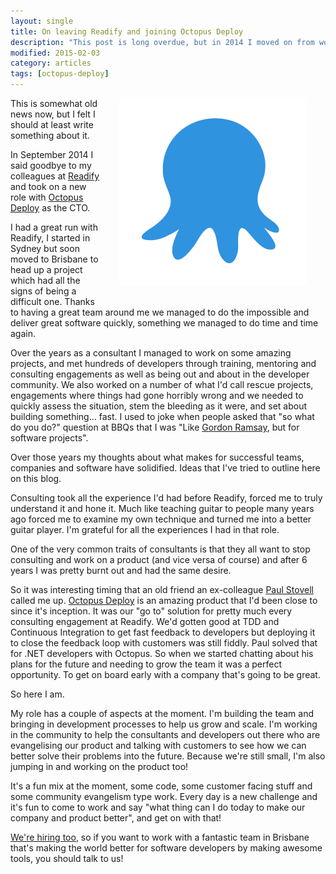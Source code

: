 ```yaml
---
layout: single
title: On leaving Readify and joining Octopus Deploy
description: "This post is long overdue, but in 2014 I moved on from working as a consultant with Readify to take on a new role as CTO with Octopus Deploy. Some thoughts on my time as a consultant and why the change is so refreshing."
modified: 2015-02-03
category: articles
tags: [octopus-deploy]
---
```


<div style="float: right; margin: 30px; margin-top: 0;" >
	<img src="/images/octopus.png" alt="Octopus Deploy Logo" />
</div>

This is somewhat old news now, but I felt I should at least write something about it.

In September 2014 I said goodbye to my colleagues at [Readify](http://readify.net/) and took on a new role with [Octopus Deploy](http://octopusdeploy.com/) as the CTO.

I had a great run with Readify, I started in Sydney but soon moved to Brisbane to head up a project which had all the signs of being a difficult one. Thanks to having a great team around me we managed to do the impossible and deliver great software quickly, something we managed to do time and time again. 

Over the years as a consultant I managed to work on some amazing projects, and met hundreds of developers through training, mentoring and consulting engagements as well as being out and about in the developer community. We also worked on a number of what I'd call rescue projects, engagements where things had gone horribly wrong and we needed to quickly assess the situation, stem the bleeding as it were, and set about building something... fast. I used to joke when people asked that "so what do you do?" question at BBQs that I was "Like [Gordon Ramsay](http://en.wikipedia.org/wiki/Ramsay%27s_Kitchen_Nightmares), but for software projects".

Over those years my thoughts about what makes for successful teams, companies and software have solidified. Ideas that I've tried to outline here on this blog.

Consulting took all the experience I'd had before Readify, forced me to truly understand it and hone it. Much like teaching guitar to people many years ago forced me to examine my own technique and turned me into a better guitar player. I'm grateful for all the experiences I had in that role.   

One of the very common traits of consultants is that they all want to stop consulting and work on a product (and vice versa of course) and after 6 years I was pretty burnt out and had the same desire.

So it was interesting timing that an old friend an ex-colleague [Paul Stovell](http://paulstovell.com/) called me up. [Octopus Deploy](http://octopusdeploy.com/) is an amazing product that I'd been close to since it's inception. It was our "go to" solution for pretty much every consulting engagement at Readify. We'd gotten good at TDD and Continuous Integration to get fast feedback to developers but deploying it to close the feedback loop with customers was still fiddly. Paul solved that for .NET developers with Octopus. So when we started chatting about his plans for the future and needing to grow the team it was a perfect opportunity. To get on board early with a company that's going to be great.

So here I am.

My role has a couple of aspects at the moment. I'm building the team and bringing in development processes to help us grow and scale. I'm working in the community to help the consultants and developers out there who are evangelising our product and talking with customers to see how we can better solve their problems into the future. Because we're still small, I'm also jumping in and working on the product too! 

It's a fun mix at the moment, some code, some customer facing stuff and some community evangelism type work. Every day is a new challenge and it's fun to come to work and say "what thing can I do today to make our company and product better", and get on with that!


[We're hiring too](http://careers.stackoverflow.com/jobs/50144/senior-developer-octopus-deploy), so if you want to work with a fantastic team in Brisbane that's making the world better for software developers by making awesome tools, you should talk to us!

 